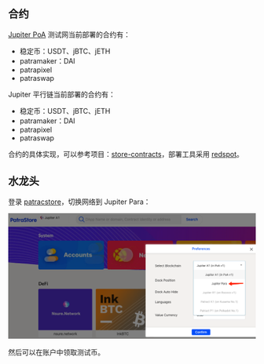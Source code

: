 
## 合约

[Jupiter PoA](https://patrastore.io/#/jupiter-a1) 测试网当前部署的合约有：

- 稳定币：USDT、jBTC、jETH
- patramaker：DAI
- patrapixel
- patraswap

Jupiter 平行链当前部署的合约有：

- 稳定币：USDT、jBTC、jETH
- patramaker：DAI
- patrapixel
- patraswap

合约的具体实现，可以参考项目：[store-contracts](https://github.com/patractlabs/store-contracts)，部署工具采用 [redspot](https://github.com/patractlabs/redspot)。

## 水龙头

登录 [patracstore](https://patrastore.io/)，切换网络到 Jupiter Para：

![parastore](./img/parastore.png)

然后可以在账户中领取测试币。